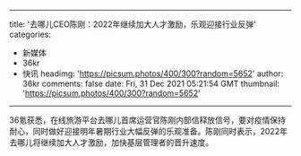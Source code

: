 
---
title: '去哪儿CEO陈刚：2022年继续加大人才激励，乐观迎接行业反弹'
categories: 
 - 新媒体
 - 36kr
 - 快讯
headimg: 'https://picsum.photos/400/300?random=5652'
author: 36kr
comments: false
date: Fri, 31 Dec 2021 05:21:54 GMT
thumbnail: 'https://picsum.photos/400/300?random=5652'
---

<div>   
36氪获悉，在线旅游平台去哪儿首席运营官陈刚内部信释放信号，要对疫情保持耐心，同时做好迎接明年暑期行业大幅反弹的乐观准备。陈刚同时表示，2022年去哪儿将继续加大人才激励，加快基层管理者的晋升速度。  
</div>
            